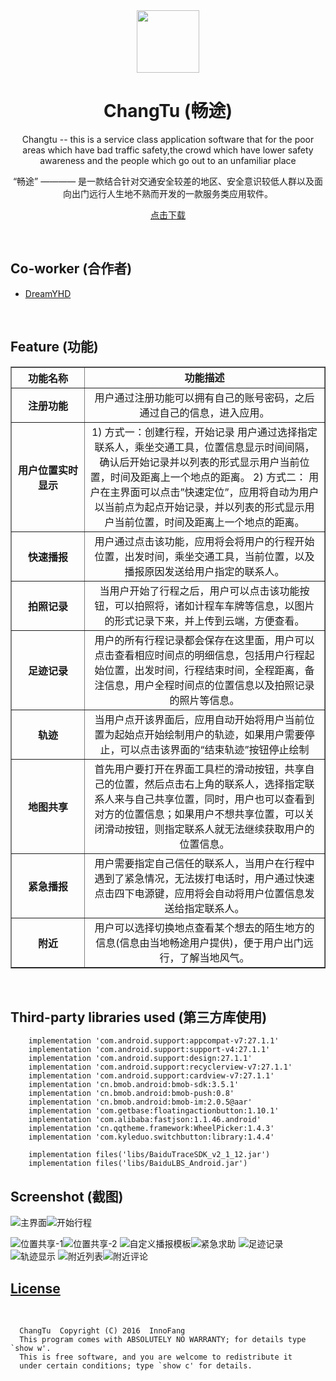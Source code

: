 <div align="center">

<img src="https://github.com/InnoFang/ChangTu/blob/master/app/src/main/res/mipmap-xxxhdpi/ic_launcher.png" height="100px" width="100px"/>

<h1> ChangTu (畅途) </h1>

<p>Changtu -- this is a service class application software that for the poor areas which have bad traffic safety,the crowd which have lower safety awareness and the people which go out to an unfamiliar place</p>

<p>“畅途” ———— 是一款结合针对交通安全较差的地区、安全意识较低人群以及面向出门远行人生地不熟而开发的一款服务类应用软件。</p>

<a href="https://github.com/InnoFang/ChangTu/blob/master/apk/changtu.apk?raw=true">点击下载</a>

</div>

<br />

## Co-worker (合作者)

 + [DreamYHD](https://github.com/DreamYHD)

<br />

## Feature (功能)

   <table border="1px solid green" style="border-collapse: collapse" cellpadding="15">
        <tr>
            <th width="100px">功能名称</th>
            <td align="center"><strong>功能描述</strong></td>
        </tr>
        <tr>
            <th>注册功能</th>
            <td align="center">用户通过注册功能可以拥有自己的账号密码，之后通过自己的信息，进入应用。</td>
        </tr>
        <tr>
            <th>用户位置实时显示</th>
            <td align="center">1) 方式一：创建行程，开始记录
用户通过选择指定联系人，乘坐交通工具，位置信息显示时间间隔，确认后开始记录并以列表的形式显示用户当前位置，时间及距离上一个地点的距离。
2) 方式二：
用户在主界面可以点击”快速定位”，应用将自动为用户以当前点为起点开始记录，并以列表的形式显示用户当前位置，时间及距离上一个地点的距离。
</td>
        </tr>
        <tr>
            <th>快速播报</th>
            <td align="center">用户通过点击该功能，应用将会将用户的行程开始位置，出发时间，乘坐交通工具，当前位置，以及播报原因发送给用户指定的联系人。</td>
        </tr>
        <tr>
            <th>拍照记录</th>
            <td align="center">当用户开始了行程之后，用户可以点击该功能按钮，可以拍照将，诸如计程车车牌等信息，以图片的形式记录下来，并上传到云端，方便查看。</td>
        </tr>
        <tr>
            <th>足迹记录</th>
            <td align="center">用户的所有行程记录都会保存在这里面，用户可以点击查看相应时间点的明细信息，包括用户行程起始位置，出发时间，行程结束时间，全程距离，备注信息，用户全程时间点的位置信息以及拍照记录的照片等信息。</td>
        </tr>
        <tr>
            <th>轨迹</th>
            <td align="center">当用户点开该界面后，应用自动开始将用户当前位置为起始点开始绘制用户的轨迹，如果用户需要停止，可以点击该界面的“结束轨迹”按钮停止绘制</td>
        </tr>
        <tr>
            <th>地图共享</th>
            <td align="center">首先用户要打开在界面工具栏的滑动按钮，共享自己的位置，然后点击右上角的联系人，选择指定联系人来与自己共享位置，同时，用户也可以查看到对方的位置信息；如果用户不想共享位置，可以关闭滑动按钮，则指定联系人就无法继续获取用户的位置信息。</td>
        </tr>
        <tr>
            <th>紧急播报</th>
            <td align="center">用户需要指定自己信任的联系人，当用户在行程中遇到了紧急情况，无法拨打电话时，用户通过快速点击四下电源键，应用将会自动将用户位置信息发送给指定联系人。</td>
        </tr>
        <tr>
            <th>附近</th>
            <td align="center">用户可以选择切换地点查看某个想去的陌生地方的信息(信息由当地畅途用户提供)，便于用户出门远行，了解当地风气。</td>
        </tr>
    </table>

<br />

## Third-party libraries used (第三方库使用)

		
		implementation 'com.android.support:appcompat-v7:27.1.1'
	    implementation 'com.android.support:support-v4:27.1.1'
	    implementation 'com.android.support:design:27.1.1'
	    implementation 'com.android.support:recyclerview-v7:27.1.1'
	    implementation 'com.android.support:cardview-v7:27.1.1'
	    implementation 'cn.bmob.android:bmob-sdk:3.5.1'
	    implementation 'cn.bmob.android:bmob-push:0.8'
	    implementation 'cn.bmob.android:bmob-im:2.0.5@aar'
	    implementation 'com.getbase:floatingactionbutton:1.10.1'
	    implementation 'com.alibaba:fastjson:1.1.46.android'
	    implementation 'cn.qqtheme.framework:WheelPicker:1.4.3'
	    implementation 'com.kyleduo.switchbutton:library:1.4.4'

	    implementation files('libs/BaiduTraceSDK_v2_1_12.jar')
	    implementation files('libs/BaiduLBS_Android.jar')
    

## Screenshot (截图)

![主界面](https://github.com/InnoFang/ChangTu/blob/master/picture/ppt_%E4%B8%BB%E7%95%8C%E9%9D%A2.png)![开始行程](https://github.com/InnoFang/ChangTu/blob/master/picture/ppt_%E5%BC%80%E5%A7%8B%E8%A1%8C%E7%A8%8B.png)

![位置共享-1](https://github.com/InnoFang/ChangTu/blob/master/picture/ppt_%E4%BD%8D%E7%BD%AE%E5%85%B1%E4%BA%AB_1.png)![位置共享-2](https://github.com/InnoFang/ChangTu/blob/master/picture/ppt_%E5%85%B1%E4%BA%AB%E4%BD%8D%E7%BD%AE_2.png)
![自定义播报模板](https://github.com/InnoFang/ChangTu/blob/master/picture/ppt_%E6%92%AD%E6%8A%A5%E8%87%AA%E5%AE%9A%E4%B9%89%E6%A8%A1%E6%9D%BF.png)![紧急求助](https://github.com/InnoFang/ChangTu/blob/master/picture/ppt_%E7%B4%A7%E6%80%A5%E6%B1%82%E5%8A%A9.png)
![足迹记录](https://github.com/InnoFang/ChangTu/blob/master/picture/ppt_%E8%B6%B3%E8%BF%B9%E8%AE%B0%E5%BD%95.png)![轨迹显示](https://github.com/InnoFang/ChangTu/blob/master/picture/ppt_%E8%BD%A8%E8%BF%B9%E6%98%BE%E7%A4%BA.png)
![附近列表](https://github.com/InnoFang/ChangTu/blob/master/picture/ppt_%E9%99%84%E8%BF%91%E5%88%97%E8%A1%A8.png)![附近评论](https://github.com/InnoFang/ChangTu/blob/master/picture/ppt_%E9%99%84%E8%BF%91%E8%AF%84%E8%AE%BA.png)


## [License](https://github.com/InnoFang/ChangTu/blob/master/LICENSE)
  
```
  ChangTu  Copyright (C) 2016  InnoFang
  This program comes with ABSOLUTELY NO WARRANTY; for details type `show w'.
  This is free software, and you are welcome to redistribute it
  under certain conditions; type `show c' for details.
```
